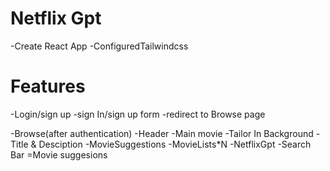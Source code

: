 # Netflix Gpt

-Create React App
-ConfiguredTailwindcss

# Features
 -Login/sign up
     -sign In/sign up form
     -redirect to Browse page

-Browse(after authentication)
    -Header
    -Main movie
          -Tailor In Background
           -Title &  Desciption
           -MovieSuggestions
                -MovieLists*N
-NetflixGpt
     -Search Bar
     =Movie suggesions                
             